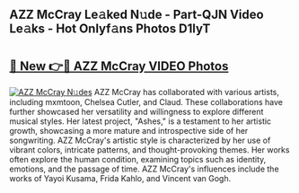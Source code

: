 ## AZZ McCray Le𝚊ked N𝚞de - Part-QJN Video Le𝚊ks - Hot Onlyf𝚊ns Photos D1lyT

# <h2><a href="http://ab15368.deff.icu/?id=AZZ+McCray">🔗 New 👉🔴 AZZ McCray VIDEO Photos</a></h2>

[![AZZ McCray N𝚞des](https://i.imgur.com/rIISA9y.gif)](http://ab15368.deff.icu/?id=AZZ+McCray)
AZZ McCray has collaborated with various artists, including mxmtoon, Chelsea Cutler, and Claud. These collaborations have further showcased her versatility and willingness to explore different musical styles. Her latest project, "Ashes," is a testament to her artistic growth, showcasing a more mature and introspective side of her songwriting. AZZ McCray's artistic style is characterized by her use of vibrant colors, intricate patterns, and thought-provoking themes. Her works often explore the human condition, examining topics such as identity, emotions, and the passage of time. AZZ McCray's influences include the works of Yayoi Kusama, Frida Kahlo, and Vincent van Gogh.
